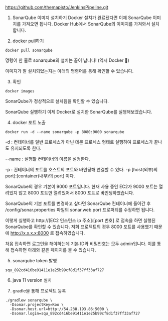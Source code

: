 https://github.com/themapisto/JenkinsPipeline.git

1. SonarQube 이미지 설치하기
Docker 설치가 완료됐다면 이제 SonarQube 이미지를 가져오면 됩니다. Docker Hub에서 SonarQube의 이미지를 가져와서 설치합니다.

2. docker pull하기
```
docker pull sonarqube
```

명령어 한 줄로 sonarqube의 설치는 끝이 납니다! (역시 Docker 🤩)

이미지가 잘 설치되었는지는 아래의 명령어를 통해 확인할 수 있습니다.

3. 확인
```
docker images
```

SonarQube가 정상적으로 설치됨을 확인할 수 있습니다.

SonarQube 실행하기
이제 Docker로 설치한 SonarQube를 실행해보겠습니다.

4. docker 포트 노출

```
docker run -d --name sonarqube -p 8080:9000 sonarqube
```

-d : 컨테이너를 일반 프로세스가 아닌 데몬 프로세스 형태로 실행하여 프로세스가 끝나도 유지되도록 한다.

--name : 실행할 컨테이너의 이름을 설정한다.

-p : 컨테이너의 포트를 호스트의 포트와 바인딩해 연결할 수 있다. -p [host(외부)의 port]:[container(내부)의 port] 이다.

SonarQube의 경우 기본이 9000 포트입니다. 현재 사용 중인 EC2가 9000 포트는 열려있지 않고 8000 포트만 열려있어서 8000 포트로 바인딩하였습니다.

SonarQube의 기본 포트를 변경하고 싶다면 SonarQube 컨테이너에 들어간 후 /config/sonar.properties 파일의 sonar.web.port 프로퍼티를 수정하면 됩니다.

이렇게 실행하고 http://[EC2 인스턴스 ip 주소]:[port 번호] 로 접속을 하면 실행된 SonarQube를 확인할 수 있습니다. 저희 프로젝트의 경우 8000 포트를 사용했기 때문에 http://x.x.x.x:8000 로 접속하였습니다.

처음 접속하면 로그인을 해야하는데 기본 ID와 비밀번호는 모두 admin입니다. 이를 통해 접속하면 아래와 같은 페이지를 볼 수 있습니다.


5. sonarqube token 발행
```
squ_892cd416be91411e1e25b99cf8d1f37ff33af727
```


6. java 11 version 설치


7. gradle을 통해 프로젝트 등록
```
./gradlew sonarqube \          
  -Dsonar.projectKey=Koo \
  -Dsonar.host.url=http://54.238.193.86:5000 \
  -Dsonar.login=squ_892cd416be91411e1e25b99cf8d1f37ff33af727
  
```
